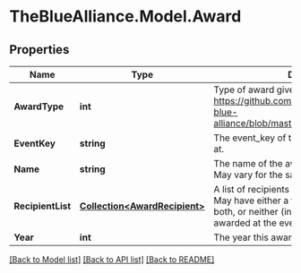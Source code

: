 # TheBlueAlliance.Model.Award

## Properties

Name | Type | Description | Notes
------------ | ------------- | ------------- | -------------
**AwardType** | **int** | Type of award given. See https://github.com/the-blue-alliance/the-blue-alliance/blob/master/consts/award_type.py#L6 | 
**EventKey** | **string** | The event_key of the event the award was won at. | 
**Name** | **string** | The name of the award as provided by FIRST. May vary for the same award type. | 
**RecipientList** | [**Collection&lt;AwardRecipient&gt;**](AwardRecipient.md) | A list of recipients of the award at the event. May have either a team_key or an awardee, both, or neither (in the case the award wasn&#39;t awarded at the event). | 
**Year** | **int** | The year this award was won. | 

[[Back to Model list]](../../README.md#documentation-for-models) [[Back to API list]](../../README.md#documentation-for-api-endpoints) [[Back to README]](../../README.md)

